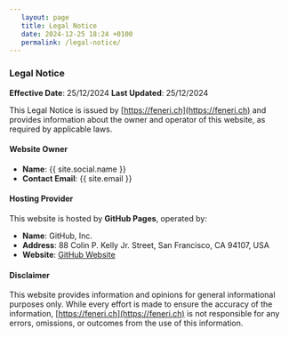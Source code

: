 ```yaml
---
   layout: page
   title: Legal Notice
   date: 2024-12-25 18:24 +0100
   permalink: /legal-notice/
---
```


### **Legal Notice**

**Effective Date**: 25/12/2024
**Last Updated**: 25/12/2024

This Legal Notice is issued by [https://feneri.ch](https://feneri.ch) and provides information about the owner and operator of this website, as required by applicable laws.

#### **Website Owner**

- **Name**: {{ site.social.name }}
- **Contact Email**: {{ site.email }}

#### **Hosting Provider**

This website is hosted by **GitHub Pages**, operated by:

- **Name**: GitHub, Inc.
- **Address**: 88 Colin P. Kelly Jr. Street, San Francisco, CA 94107, USA
- **Website**: [GitHub Website](https://github.com)

#### **Disclaimer**

This website provides information and opinions for general informational purposes only. While every effort is made to ensure the accuracy of the information, [https://feneri.ch](https://feneri.ch) is not responsible for any errors, omissions, or outcomes from the use of this information.
